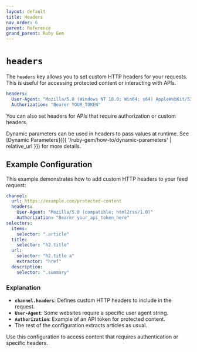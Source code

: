 ```yaml
---
layout: default
title: Headers
nav_order: 6
parent: Reference
grand_parent: Ruby Gem
---
```


# `headers`

The `headers` key allows you to set custom HTTP headers for your requests. This is useful for accessing protected content or interacting with APIs.

```yaml
headers:
  User-Agent: "Mozilla/5.0 (Windows NT 10.0; Win64; x64) AppleWebKit/537.36 (KHTML, like Gecko) Chrome/91.0.4472.124 Safari/537.36"
  Authorization: "Bearer YOUR_TOKEN"
```

You can also set headers for APIs that require authorization or custom headers.

Dynamic parameters can be used in headers to pass values at runtime. See [Dynamic Parameters]({{ '/ruby-gem/how-to/dynamic-parameters' | relative_url }}) for more details.

## Example Configuration

This example demonstrates how to add custom HTTP headers to your feed request:

```yaml
channel:
  url: https://example.com/protected-content
  headers:
    User-Agent: "Mozilla/5.0 (compatible; html2rss/1.0)"
    Authorization: "Bearer your_api_token_here"
selectors:
  items:
    selector: ".article"
  title:
    selector: "h2.title"
  url:
    selector: "h2.title a"
    extractor: "href"
  description:
    selector: ".summary"
```

### Explanation

- **`channel.headers`**: Defines custom HTTP headers to include in the request.
- **`User-Agent`**: Some websites require a specific user agent string.
- **`Authorization`**: Example of an API token for protected content.
- The rest of the configuration extracts articles as usual.

Use this configuration to access content that requires authentication or specific headers.
